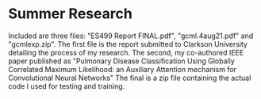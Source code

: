 # Summer Research
Included are three files: "ES499 Report FINAL.pdf", "gcml.4aug21.pdf" and "gcmlexp.zip".
The first file is the report submitted to Clarkson University detailing the process of my research.
The second, my co-authored IEEE paper published as 
"Pulmonary Disease Classification Using Globally Correlated Maximum Likelihood: an Auxiliary Attention mechanism for Convolutional Neural Networks"
The final is a zip file containing the actual code I used for testing and training.
